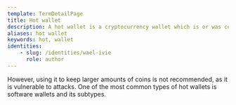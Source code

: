 ```yaml
---
template: TermDetailPage
title: Hot wallet
description: A hot wallet is a cryptocurrency wallet which is or was connected to the internet. One of the advantages of hot wallets is that they can be used to make small everyday transactions.
aliases: hot wallet
keywords: hot, wallet
identities: 
    - slug: /identities/wael-ivie
      role: author
---
```


However, using it to keep larger amounts of coins is not recommended, as it is vulnerable to attacks. One of the most common types of hot wallets is software wallets and its subtypes.